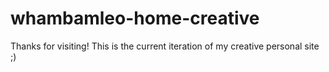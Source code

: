 # whambamleo-home-creative
Thanks for visiting! This is the current iteration of my creative personal site ;)
